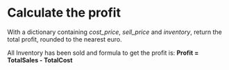 # Calculate the profit

With a dictionary containing _cost_price_, _sell_price_ and _inventory_, return the total profit, rounded to the nearest euro.

All Inventory has been sold and formula to get the profit is: **Profit = TotalSales - TotalCost**

